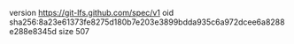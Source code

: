 version https://git-lfs.github.com/spec/v1
oid sha256:8a23e61373fe8275d180b7e203e3899bdda935c6a972dcee6a8288e288e8345d
size 507
